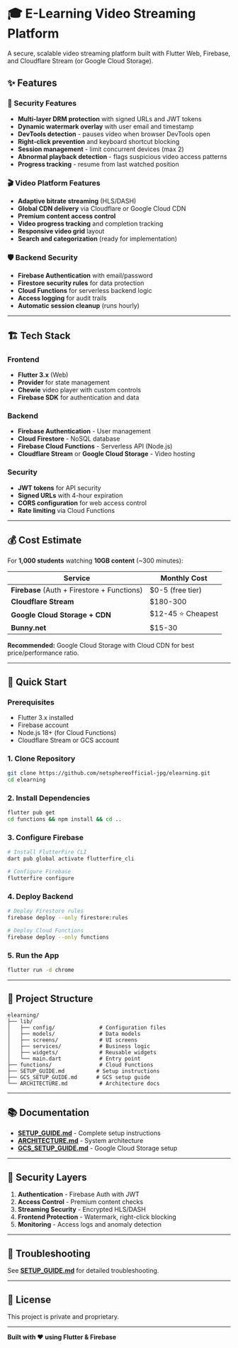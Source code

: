 # 🎓 E-Learning Video Streaming Platform

A secure, scalable video streaming platform built with Flutter Web, Firebase, and Cloudflare Stream (or Google Cloud Storage).

## ✨ Features

### 🔐 Security Features
- **Multi-layer DRM protection** with signed URLs and JWT tokens
- **Dynamic watermark overlay** with user email and timestamp
- **DevTools detection** - pauses video when browser DevTools open
- **Right-click prevention** and keyboard shortcut blocking
- **Session management** - limit concurrent devices (max 2)
- **Abnormal playback detection** - flags suspicious video access patterns
- **Progress tracking** - resume from last watched position

### 🎬 Video Platform Features
- **Adaptive bitrate streaming** (HLS/DASH)
- **Global CDN delivery** via Cloudflare or Google Cloud CDN
- **Premium content access control**
- **Video progress tracking** and completion tracking
- **Responsive video grid** layout
- **Search and categorization** (ready for implementation)

### 🛡️ Backend Security
- **Firebase Authentication** with email/password
- **Firestore security rules** for data protection
- **Cloud Functions** for serverless backend logic
- **Access logging** for audit trails
- **Automatic session cleanup** (runs hourly)

---

## 🏗️ Tech Stack

### Frontend
- **Flutter 3.x** (Web)
- **Provider** for state management
- **Chewie** video player with custom controls
- **Firebase SDK** for authentication and data

### Backend
- **Firebase Authentication** - User management
- **Cloud Firestore** - NoSQL database
- **Firebase Cloud Functions** - Serverless API (Node.js)
- **Cloudflare Stream** or **Google Cloud Storage** - Video hosting

### Security
- **JWT tokens** for API security
- **Signed URLs** with 4-hour expiration
- **CORS configuration** for web access control
- **Rate limiting** via Cloud Functions

---

## 💰 Cost Estimate

For **1,000 students** watching **10GB content** (~300 minutes):

| Service | Monthly Cost |
|---------|--------------|
| **Firebase** (Auth + Firestore + Functions) | $0-5 (free tier) |
| **Cloudflare Stream** | $180-300 |
| **Google Cloud Storage + CDN** | $12-45 ⭐ Cheapest |
| **Bunny.net** | $15-30 |

**Recommended:** Google Cloud Storage with Cloud CDN for best price/performance ratio.

---

## 🚀 Quick Start

### Prerequisites
- Flutter 3.x installed
- Firebase account
- Node.js 18+ (for Cloud Functions)
- Cloudflare Stream or GCS account

### 1. Clone Repository
```bash
git clone https://github.com/netsphereofficial-jpg/elearning.git
cd elearning
```

### 2. Install Dependencies
```bash
flutter pub get
cd functions && npm install && cd ..
```

### 3. Configure Firebase
```bash
# Install FlutterFire CLI
dart pub global activate flutterfire_cli

# Configure Firebase
flutterfire configure
```

### 4. Deploy Backend
```bash
# Deploy Firestore rules
firebase deploy --only firestore:rules

# Deploy Cloud Functions
firebase deploy --only functions
```

### 5. Run the App
```bash
flutter run -d chrome
```

---

## 📁 Project Structure

```
elearning/
├── lib/
│   ├── config/              # Configuration files
│   ├── models/              # Data models
│   ├── screens/             # UI screens
│   ├── services/            # Business logic
│   ├── widgets/             # Reusable widgets
│   └── main.dart            # Entry point
├── functions/               # Cloud Functions
├── SETUP_GUIDE.md          # Setup instructions
├── GCS_SETUP_GUIDE.md      # GCS setup guide
└── ARCHITECTURE.md          # Architecture docs
```

---

## 📚 Documentation

- **[SETUP_GUIDE.md](SETUP_GUIDE.md)** - Complete setup instructions
- **[ARCHITECTURE.md](ARCHITECTURE.md)** - System architecture
- **[GCS_SETUP_GUIDE.md](GCS_SETUP_GUIDE.md)** - Google Cloud Storage setup

---

## 🔐 Security Layers

1. **Authentication** - Firebase Auth with JWT
2. **Access Control** - Premium content checks
3. **Streaming Security** - Encrypted HLS/DASH
4. **Frontend Protection** - Watermark, right-click blocking
5. **Monitoring** - Access logs and anomaly detection

---

## 🐛 Troubleshooting

See **[SETUP_GUIDE.md](SETUP_GUIDE.md)** for detailed troubleshooting.

---

## 📝 License

This project is private and proprietary.

---

**Built with ❤️ using Flutter & Firebase**
